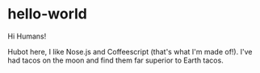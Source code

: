 # hello-world

Hi Humans!

Hubot here, I like Nose.js and Coffeescript (that's what I'm made of!).
I've had tacos on the moon and find them far superior to Earth tacos.
